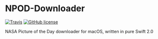 # NPOD-Downloader
[![Travis](https://travis-ci.org/giulio92/NPOD-Downloader.svg)](https://travis-ci.org/giulio92/NPOD-Downloader)
[![GitHub license](https://img.shields.io/badge/license-AGPL-blue.svg)](https://raw.githubusercontent.com/giulio92/NPOD-Downloader/master/LICENSE.txt)

NASA Picture of the Day downloader for macOS, written in pure Swift 2.0
